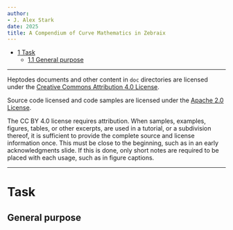 ```yaml
---
author:
- J. Alex Stark
date: 2025
title: A Compendium of Curve Mathematics in Zebraix
---
```


- [<span class="toc-section-number">1</span> Task](#task)
  - [<span class="toc-section-number">1.1</span> General
    purpose](#general-purpose)

------------------------------------------------------------------------

Heptodes documents and other content in `doc` directories are licensed
under the [Creative Commons Attribution 4.0
License](CC%20BY%204.0%20license).

Source code licensed and code samples are licensed under the [Apache 2.0
License](https://www.apache.org/licenses/LICENSE-2.0).

The CC BY 4.0 license requires attribution. When samples, examples,
figures, tables, or other excerpts, are used in a tutorial, or a
subdivision thereof, it is sufficient to provide the complete source and
license information once. This must be close to the beginning, such as
in an early acknowledgments slide. If this is done, only short notes are
required to be placed with each usage, such as in figure captions.

------------------------------------------------------------------------

<!-- mdformat off (Document metadata) -->
<!-- mdformat on -->

# Task

## General purpose
